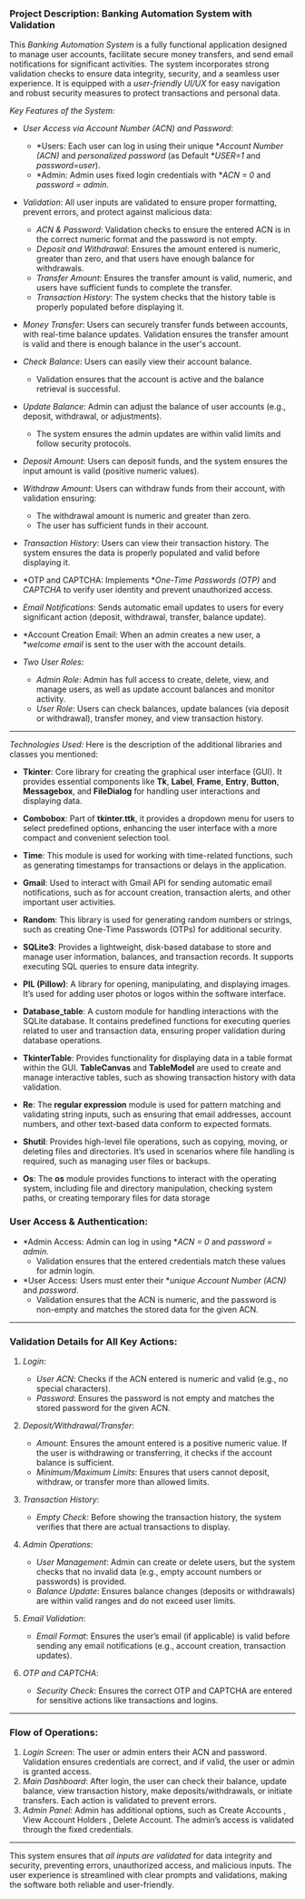 ### Project Description: Banking Automation System with Validation

This *Banking Automation System* is a fully functional application designed to manage user accounts, facilitate secure money transfers, and send email notifications for significant activities. The system incorporates strong validation checks to ensure data integrity, security, and a seamless user experience. It is equipped with a *user-friendly UI/UX* for easy navigation and robust security measures to protect transactions and personal data.

*Key Features of the System:*

- *User Access via Account Number (ACN) and Password*:
  - *Users: Each user can log in using their unique **Account Number (ACN)* and *personalized password* (as Default **USER=1* and *password=user*).
  - *Admin: Admin uses fixed login credentials with **ACN = 0* and *password = admin*.
  
- *Validation*: All user inputs are validated to ensure proper formatting, prevent errors, and protect against malicious data:
  - *ACN & Password*: Validation checks to ensure the entered ACN is in the correct numeric format and the password is not empty.
  - *Deposit and Withdrawal*: Ensures the amount entered is numeric, greater than zero, and that users have enough balance for withdrawals.
  - *Transfer Amount*: Ensures the transfer amount is valid, numeric, and users have sufficient funds to complete the transfer.
  - *Transaction History*: The system checks that the history table is properly populated before displaying it.

- *Money Transfer*: Users can securely transfer funds between accounts, with real-time balance updates. Validation ensures the transfer amount is valid and there is enough balance in the user's account.
  
- *Check Balance*: Users can easily view their account balance. 
  - Validation ensures that the account is active and the balance retrieval is successful.

- *Update Balance*: Admin can adjust the balance of user accounts (e.g., deposit, withdrawal, or adjustments). 
  - The system ensures the admin updates are within valid limits and follow security protocols.

- *Deposit Amount*: Users can deposit funds, and the system ensures the input amount is valid (positive numeric values).

- *Withdraw Amount*: Users can withdraw funds from their account, with validation ensuring:
  - The withdrawal amount is numeric and greater than zero.
  - The user has sufficient funds in their account.

- *Transaction History*: Users can view their transaction history. The system ensures the data is properly populated and valid before displaying it.

- *OTP and CAPTCHA: Implements **One-Time Passwords (OTP)* and *CAPTCHA* to verify user identity and prevent unauthorized access.
  
- *Email Notifications*: Sends automatic email updates to users for every significant action (deposit, withdrawal, transfer, balance update).

- *Account Creation Email: When an admin creates a new user, a **welcome email* is sent to the user with the account details.

- *Two User Roles*:
  - *Admin Role*: Admin has full access to create, delete, view, and manage users, as well as update account balances and monitor activity.
  - *User Role*: Users can check balances, update balances (via deposit or withdrawal), transfer money, and view transaction history.

---

*Technologies Used:*
Here is the description of the additional libraries and classes you mentioned:

- **Tkinter**: Core library for creating the graphical user interface (GUI). It provides essential components like **Tk**, **Label**, **Frame**, **Entry**, **Button**, **Messagebox**, and **FileDialog** for handling user interactions and displaying data.
  
- **Combobox**: Part of **tkinter.ttk**, it provides a dropdown menu for users to select predefined options, enhancing the user interface with a more compact and convenient selection tool.

- **Time**: This module is used for working with time-related functions, such as generating timestamps for transactions or delays in the application.

- **Gmail**: Used to interact with Gmail API for sending automatic email notifications, such as for account creation, transaction alerts, and other important user activities.

- **Random**: This library is used for generating random numbers or strings, such as creating One-Time Passwords (OTPs) for additional security.

- **SQLite3**: Provides a lightweight, disk-based database to store and manage user information, balances, and transaction records. It supports executing SQL queries to ensure data integrity.

- **PIL (Pillow)**: A library for opening, manipulating, and displaying images. It’s used for adding user photos or logos within the software interface.

- **Database_table**: A custom module for handling interactions with the SQLite database. It contains predefined functions for executing queries related to user and transaction data, ensuring proper validation during database operations.

- **TkinterTable**: Provides functionality for displaying data in a table format within the GUI. **TableCanvas** and **TableModel** are used to create and manage interactive tables, such as showing transaction history with data validation.

- **Re**: The **regular expression** module is used for pattern matching and validating string inputs, such as ensuring that email addresses, account numbers, and other text-based data conform to expected formats.

- **Shutil**: Provides high-level file operations, such as copying, moving, or deleting files and directories. It’s used in scenarios where file handling is required, such as managing user files or backups.

- **Os**: The **os** module provides functions to interact with the operating system, including file and directory manipulation, checking system paths, or creating temporary files for data storage

### User Access & Authentication:
- *Admin Access: Admin can log in using **ACN = 0* and *password = admin*.
  - Validation ensures that the entered credentials match these values for admin login.
- *User Access: Users must enter their **unique Account Number (ACN)* and *password*.
  - Validation ensures that the ACN is numeric, and the password is non-empty and matches the stored data for the given ACN.

---

### Validation Details for All Key Actions:

1. *Login*: 
   - *User ACN*: Checks if the ACN entered is numeric and valid (e.g., no special characters).
   - *Password*: Ensures the password is not empty and matches the stored password for the given ACN.

2. *Deposit/Withdrawal/Transfer*:
   - *Amount*: Ensures the amount entered is a positive numeric value. If the user is withdrawing or transferring, it checks if the account balance is sufficient.
   - *Minimum/Maximum Limits*: Ensures that users cannot deposit, withdraw, or transfer more than allowed limits.

3. *Transaction History*: 
   - *Empty Check*: Before showing the transaction history, the system verifies that there are actual transactions to display.

4. *Admin Operations*: 
   - *User Management*: Admin can create or delete users, but the system checks that no invalid data (e.g., empty account numbers or passwords) is provided.
   - *Balance Update*: Ensures balance changes (deposits or withdrawals) are within valid ranges and do not exceed user limits.

5. *Email Validation*: 
   - *Email Format*: Ensures the user’s email (if applicable) is valid before sending any email notifications (e.g., account creation, transaction updates).

6. *OTP and CAPTCHA*: 
   - *Security Check*: Ensures the correct OTP and CAPTCHA are entered for sensitive actions like transactions and logins.

---

### Flow of Operations:

1. *Login Screen*: The user or admin enters their ACN and password. Validation ensures credentials are correct, and if valid, the user or admin is granted access.
2. *Main Dashboard*: After login, the user can check their balance, update balance, view transaction history, make deposits/withdrawals, or initiate transfers. Each action is validated to prevent errors.
3. *Admin Panel*: Admin has additional options, such as Create Accounts , View Account Holders , Delete Account. The admin’s access is validated through the fixed credentials.

---

This system ensures that *all inputs are validated* for data integrity and security, preventing errors, unauthorized access, and malicious inputs. The user experience is streamlined with clear prompts and validations, making the software both reliable and user-friendly.

